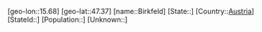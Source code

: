 ﻿---
location: [47.37,15.68]
type: City
tags:
- geo/City


SpocWebEntityId: 29192
isDeleted: false
confidential: public

---
[geo-lon::15.68]
[geo-lat::47.37]
[name::Birkfeld]
[State::]
[Country::[Austria](geo/Continent/Europe/Austria.md)]
[StateId::]
[Population::]
[Unknown::]


